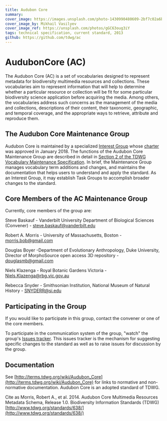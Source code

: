 ```yaml
---
title: Audubon Core
summary: 
cover_image: https://images.unsplash.com/photo-1430990480609-2bf7c02a6b1a
cover_image_by: Mikhail Vasilyev
cover_image_ref: https://unsplash.com/photos/gGC63oug3iY
tags: technical specification, current standard, 2013
github: https://github.com/tdwg/ac
---
```


# AudubonCore (AC)

The Audubon Core (AC) is a set of vocabularies designed to represent metadata for biodiversity multimedia resources and collections. These vocabularies aim to represent information that will help to determine whether a particular resource or collection will be fit for some particular biodiversity science application before acquiring the media. Among others, the vocabularies address such concerns as the management of the media and collections, descriptions of their content, their taxonomic, geographic, and temporal coverage, and the appropriate ways to retrieve, attribute and reproduce them.

## The Audubon Core Maintenance Group

Audubon Core is maintained by a specialized [Interest Group](http://www.tdwg.org/about-tdwg/process/) whose [charter](https://github.com/tdwg/ac/blob/master/audubon-core_maintenance-group_charter.md) was approved in January 2018. The functions of the Audubon Core Maintenance Group are described in detail in [Section 2 of the TDWG Vocabulary Maintenance Specification](https://github.com/tdwg/vocab/blob/master/vms/maintenance-specification.md#2-administration). In brief, the Maintenance Group manages vocabulary term additions and changes, and maintains the documentation that helps users to understand and apply the standard. As an Interest Group, it may establish Task Groups to accomplish broader changes to the standard. 

## Core Members of the AC Maintenance Group

Currently, core members of the group are:

Steve Baskauf - Vanderbilt University Department of Biological Sciences (Convener) - [steve.baskauf@vanderbilt.edu](mailto:steve.baskauf@vanderbilt.edu)

Robert A. Morris - University of Massachusetts, Boston - [morris.bob@gmail.com](mailto:morris.bob@gmail.com)

Douglas Boyer -Department of Evolutionary Anthropology, Duke University, Director of MorphoSource open access 3D repository - [douglasmb@gmail.com](mailto:douglasmb@gmail.com)

Niels Klazenga - Royal Botanic Gardens Victoria - [Niels.Klazenga@rbg.vic.gov.au](mailto:Niels.Klazenga@rbg.vic.gov.au)

Rebecca Snyder - Smithsonian Institution, National Museum of Natural History - [SNYDERR@si.edu](mailto:SNYDERR@si.edu)

## Participating in the Group

If you would like to participate in this group, contact the convener or one of the core members. 

To participate in the communication system of the group, "watch" the group's [Issues tracker](https://github.com/tdwg/ac/issues). This issues tracker is the mechanism for suggesting specific changes to the standard as well as to raise issues for discussion by the group.

## Documentation

See [http://terms.tdwg.org/wiki/Audubon_Core](http://terms.tdwg.org/wiki/Audubon_Core) for links to normative and non-normative documentation. Audubon Core is an adopted standard of TDWG.

Cite as Morris, Robert A., et al. 2014. Audubon Core Multimedia Resources Metadata Schema, Release 1.0. Biodiversity Information Standards (TDWG) [http://www.tdwg.org/standards/638/](http://www.tdwg.org/standards/638/)

